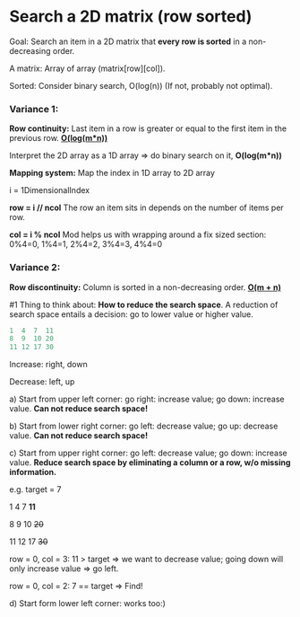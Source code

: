 # Search a 2D matrix (row sorted)

Goal: Search an item in a 2D matrix that **every row is sorted** in a non-decreasing order.

A matrix: Array of array (matrix\[row\][col]).

Sorted: Consider binary search, O(log(n)) (If not, probably not optimal).

### Variance 1:

**Row continuity:** Last item in a row is greater or equal to the first item in the previous row. <u>**O(log(m*n))**</u>

Interpret the 2D array as a 1D array => do binary search on it, **O(log(m*n))**

**Mapping system:** Map the index in 1D array to 2D array

i = 1DimensionalIndex

**row =  i // ncol**  The row an item sits in depends on the number of items per row.

**col = i % ncol**  Mod helps us with wrapping around a fix sized section: 0%4=0, 1%4=1, 2%4=2, 3%4=3, 4%4=0



### Variance 2:

**Row discontinuity:** Column is sorted in a non-decreasing order. <u>**O(m + n)**</u>

#1 Thing to think about: **How to reduce the search space**. A reduction of search space entails a decision: go to lower value or higher value.

```python
1  4  7  11
8  9  10 20
11 12 17 30
```

Increase: right, down

Decrease: left, up

a) Start from upper left corner: go right: increase value; go down: increase value. **Can not reduce search space!** 

b) Start from lower right corner: go left: decrease value; go up: decrease value. **Can not reduce search space!** 

c) Start from upper right corner: go left: decrease value; go down: increase value. **Reduce search space by eliminating a column or a row, w/o missing information.**

e.g. target = 7

1    4    7    **11**

8    9   10   ~~20~~

11 12  17   ~~30~~

row = 0, col = 3: 11 > target => we want to decrease value; going down will only increase value => go left.

row = 0, col = 2: 7 == target => Find!

d) Start form lower left corner: works too:)





